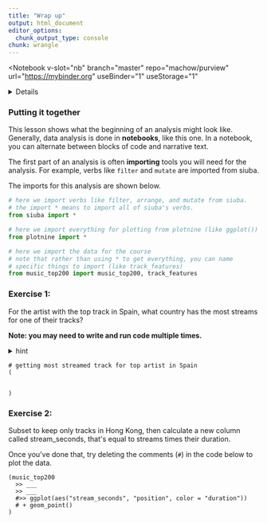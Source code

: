 ```yaml
---
title: "Wrap up"
output: html_document
editor_options: 
  chunk_output_type: console
chunk: wrangle
---
```


<Notebook
  v-slot="nb"
  branch="master"
  repo="machow/purview"
  url="https://mybinder.org"
  useBinder="1"
  useStorage="1"
  >


<details v-fix-codemirror v-show="nb.debut">
<code-cell  :status="nb.status" :onExecute="nb.execute" :onReady="nb.updateSetupCode"  language="python">


    # TODO: explain how to run this, and that they only need the gist (loads tools)
    
    # wranglign ---------
    import pandas as pd
    from siuba import *
    
    # plotting ----------
    from plotnine import *
    
    theme_set(theme_classic(base_family = "Noto Sans CJK JP"))
    
    # data --------------
    #fname = "/Users/machow/Dropbox/Repo/siublocks-org/intro-tidyverse/tutorial/data/music200.csv"
    fname = "https://siublocks.s3.us-east-2.amazonaws.com/course-data/music200.csv"
    music_top200 = pd.read_csv(fname)
    
    # tracks
    #fname = "/Users/machow/Dropbox/Repo/siublocks-org/intro-tidyverse/tutorial/data/track_features.csv"
    fname = "https://siublocks.s3.us-east-2.amazonaws.com/course-data/track_features.csv"
    track_features = pd.read_csv(fname)
    
    # student support ----------
    from siuba import pipe
    from IPython.display import HTML, display
    from siututor import Blank
    ___ = Blank()
    
    # DataFrame display --------
    pd.set_option("display.max_rows", 6)
    
    from IPython import get_ipython
    # special ipython function to get the html formatter
    html_formatter = get_ipython().display_formatter.formatters['text/html']
    
    # here, we avoid the default df._repr_html_ method, since it inlines css
    # (style tags make vue angry)
    html_formatter.for_type(
        pd.DataFrame,
        lambda df: df.to_html(max_rows = pd.get_option("display.max_rows"), show_dimensions = True)
    )
    
    




</code-cell>
</details>


### Putting it together

This lesson shows what the beginning of an analysis might look like.
Generally, data analysis is done in **notebooks**, like this one. In a notebook, you can alternate between blocks of code and narrative text.

The first part of an analysis is often **importing** tools you will need for the analysis.
For example, verbs like `filter` and `mutate` are imported from siuba.

The imports for this analysis are shown below.

```python
# here we import verbs like filter, arrange, and mutate from siuba.
# the import * means to import all of siuba's verbs.
from siuba import *

# here we import everything for plotting from plotnine (like ggplot())
from plotnine import *

# here we import the data for the course
# note that rather than using * to get everything, you can name
# specific things to import (like track_features)
from music_top200 import music_top200, track_features
```

### Exercise 1:

For the artist with the top track in Spain, what country has the most streams for one of their tracks?

**Note: you may need to write and run code multiple times.**

<details><summary>hint</summary>

> First, find the artist in the top position in Spain. After, can you get only that artists tracks? Once you do that you should be close!
    
</details>

<code-cell  :status="nb.status" :onExecute="nb.execute"  ex="a" :exIndx="0" language="python">


    # getting most streamed track for top artist in Spain
    (
    
    
    )


<template v-slot:output>




    ()



</template>

</code-cell>


### Exercise 2:

Subset to keep only tracks in Hong Kong, then calculate a new column called stream_seconds, that's equal to streams times their duration.

Once you've done that, try deleting the comments (`#`) in the code below to plot the data.

<code-cell  :status="nb.status" :onExecute="nb.execute"  ex="a" :exIndx="0" language="python">


    (music_top200
      >> ___
      >> ___
      #>> ggplot(aes("stream_seconds", "position", color = "duration"))
      # + geom_point()
    )


<template v-slot:output>




⚠️: <b>Don't forget to replace all the blanks!</b>



</template>

</code-cell>



</Notebook>

